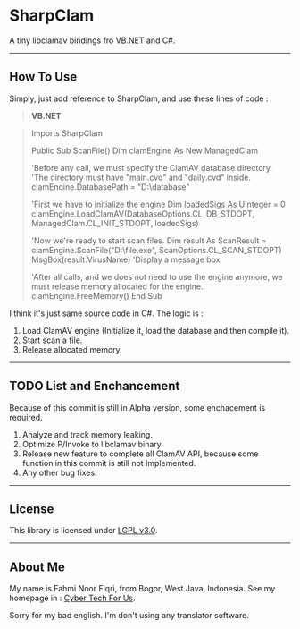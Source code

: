 SharpClam
===================

A tiny libclamav bindings fro VB.NET and C#.

-------------
How To Use
-------------

Simply, just add reference to SharpClam, and use these lines of code :

> **VB.NET** 

> Imports SharpClam
> 
> Public Sub ScanFile()
> Dim clamEngine As New ManagedClam
> 
> 'Before any call, we must specify the ClamAV database directory.
> 'The directory must have "main.cvd" and "daily.cvd" inside.
>clamEngine.DatabasePath = "D:\database" 
> 
> 'First we have to initialize the engine
> Dim loadedSigs As UInteger = 0
> clamEngine.LoadClamAV(DatabaseOptions.CL_DB_STDOPT, ManagedClam.CL_INIT_STDOPT, loadedSigs)
> 
> 'Now we're ready to start scan files.
> Dim result As ScanResult = clamEngine.ScanFile("D:\file.exe", ScanOptions.CL_SCAN_STDOPT)
> MsgBox(result.VirusName) 'Display a message box
> 
>'After all calls, and we does not need to use the engine anymore, we must release memory allocated for the engine.
>clamEngine.FreeMemory()
>End Sub 

I think it's just same source code in C#. The logic is :

1. Load ClamAV engine (Initialize it, load the database and then compile it).
2. Start scan a file.
3. Release allocated memory.


----------

TODO List and Enchancement
--------------------------------------
Because of this commit is still in Alpha version, some enchacement is required.

1. Analyze and track memory leaking.
2. Optimize P/Invoke to libclamav binary.
3. Release new feature to complete all ClamAV API, because some function in this commit is still not Implemented.
4. Any other bug fixes.


----------

License
---------
This library is licensed under [LGPL v3.0](www%E2%80%8B.gnu.org/licenses/lgpl.html "LGPL v3.0 License").


----------
About Me
-------------

My name is Fahmi Noor Fiqri, from Bogor, West Java,  Indonesia. See my homepage in : [Cyber Tech For Us](http://www.cyber-tech4us.tk "Cyber Tech For Us").

Sorry for my bad english. I'm don't using any translator software.